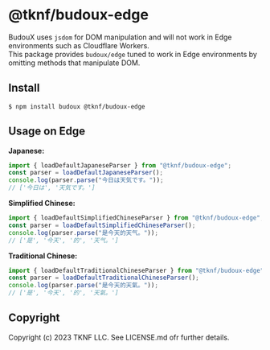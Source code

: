 <!-- markdownlint-disable MD014 -->
# @tknf/budoux-edge

BudouX uses `jsdom` for DOM manipulation and will not work in Edge environments such as Cloudflare Workers.  
This package provides `budoux/edge` tuned to work in Edge environments by omitting methods that manipulate DOM.

## Install

```shellsession
$ npm install budoux @tknf/budoux-edge
```

## Usage on Edge

**Japanese:**

```javascript
import { loadDefaultJapaneseParser } from "@tknf/budoux-edge";
const parser = loadDefaultJapaneseParser();
console.log(parser.parse("今日は天気です。"));
// ['今日は', '天気です。']
```

**Simplified Chinese:**

```javascript
import { loadDefaultSimplifiedChineseParser } from "@tknf/budoux-edge";
const parser = loadDefaultSimplifiedChineseParser();
console.log(parser.parse("是今天的天气。"));
// ['是', '今天', '的', '天气。']
```

**Traditional Chinese:**

```javascript
import { loadDefaultTraditionalChineseParser } from "@tknf/budoux-edge";
const parser = loadDefaultTraditionalChineseParser();
console.log(parser.parse("是今天的天氣。"));
// ['是', '今天', '的', '天氣。']
```


## Copyright
Copyright (c) 2023 TKNF LLC. See LICENSE.md ofr further details.
